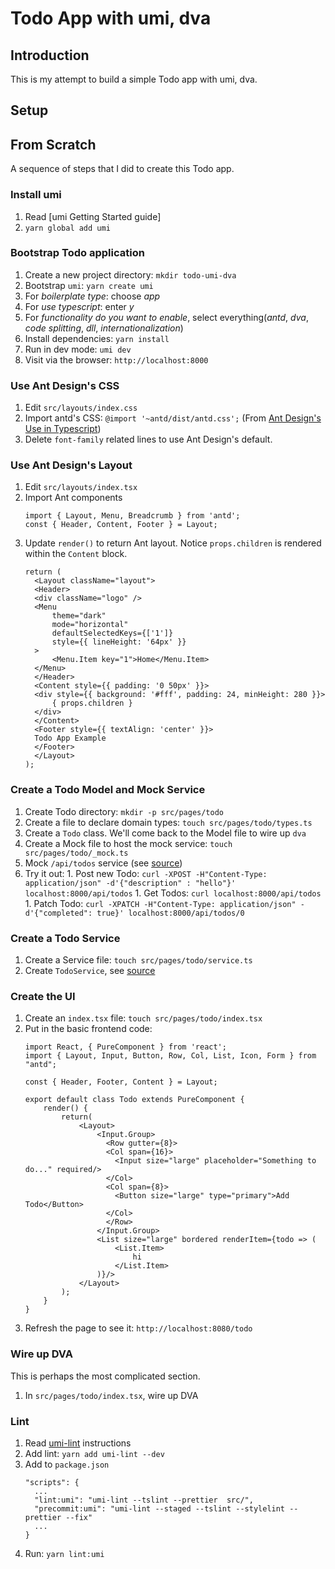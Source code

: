 # Todo App with umi, dva

## Introduction
This is my attempt to build a simple Todo app with umi, dva.

## Setup

## From Scratch
A sequence of steps that I did to create this Todo app.

### Install umi
1. Read [umi Getting Started guide]
1. `yarn global add umi`

### Bootstrap Todo application
1. Create a new project directory: `mkdir todo-umi-dva`
1. Bootstrap `umi`: `yarn create umi`
  1. For *boilerplate type*: choose *app*
  1. For *use typescript*: enter *y*
  1. For *functionality do you want to enable*, select everything(*antd*, *dva*, *code splitting*, *dll*, *internationalization*)
1. Install dependencies: `yarn install`
1. Run in dev mode: `umi dev`
1. Visit via the browser: `http://localhost:8000`

### Use Ant Design's CSS
1. Edit `src/layouts/index.css`
  1. Import antd's CSS: `@import '~antd/dist/antd.css';` (From [Ant Design's Use in Typescript](https://ant.design/docs/react/use-in-typescript))
  1. Delete `font-family` related lines to use Ant Design's default. 

### Use Ant Design's Layout
1. Edit `src/layouts/index.tsx`
  1. Import Ant components
        ```
        import { Layout, Menu, Breadcrumb } from 'antd';
        const { Header, Content, Footer } = Layout;
        ```
  1. Update `render()` to return Ant layout. Notice `props.children` is rendered within the `Content` block.
        ```
        return (
          <Layout className="layout">
          <Header>
          <div className="logo" />
          <Menu
              theme="dark"
              mode="horizontal"
              defaultSelectedKeys={['1']}
              style={{ lineHeight: '64px' }}
          >
              <Menu.Item key="1">Home</Menu.Item>
          </Menu>
          </Header>
          <Content style={{ padding: '0 50px' }}>
          <div style={{ background: '#fff', padding: 24, minHeight: 280 }}>
              { props.children }
          </div>
          </Content>
          <Footer style={{ textAlign: 'center' }}>
          Todo App Example
          </Footer>
          </Layout>
        );
        ```

### Create a Todo Model and Mock Service
1. Create Todo directory: `mkdir -p src/pages/todo`
1. Create a file to declare domain types: `touch src/pages/todo/types.ts`
  1. Create a `Todo` class. We'll come back to the Model file to wire up `dva`
1. Create a Mock file to host the mock service: `touch src/pages/todo/_mock.ts`
  1. Mock `/api/todos` service (see [source](src/pages/todo/_mock.ts))
  1. Try it out:
    1. Post new Todo: `curl -XPOST -H"Content-Type: application/json" -d'{"description" : "hello"}' localhost:8000/api/todos`
    1. Get Todos: `curl localhost:8000/api/todos`
    1. Patch Todo: `curl -XPATCH -H"Content-Type: application/json" -d'{"completed": true}' localhost:8000/api/todos/0`

### Create a Todo Service
1. Create a Service file: `touch src/pages/todo/service.ts`
  1. Create `TodoService`, see [source](src/pages/todo/service.ts)

### Create the UI
1. Create an `index.tsx` file: `touch src/pages/todo/index.tsx`
1. Put in the basic frontend code:
    ```
    import React, { PureComponent } from 'react';
    import { Layout, Input, Button, Row, Col, List, Icon, Form } from "antd";

    const { Header, Footer, Content } = Layout;

    export default class Todo extends PureComponent {
        render() {
            return(
                <Layout>
                    <Input.Group>
                      <Row gutter={8}>
                      <Col span={16}>
                        <Input size="large" placeholder="Something to do..." required/>
                      </Col>
                      <Col span={8}>
                        <Button size="large" type="primary">Add Todo</Button>
                      </Col>
                      </Row>
                    </Input.Group>
                    <List size="large" bordered renderItem={todo => (
                        <List.Item>
                            hi
                        </List.Item>
                    )}/>
                </Layout>
            );
        }
    }
    ```
1. Refresh the page to see it: `http://localhost:8080/todo`

### Wire up DVA
This is perhaps the most complicated section.
1. In `src/pages/todo/index.tsx`, wire up DVA

### Lint
1. Read [umi-lint](https://www.npmjs.com/package/umi-lint) instructions
1. Add lint: `yarn add umi-lint --dev`
1. Add to `package.json`
    ```
    "scripts": {
      ...
      "lint:umi": "umi-lint --tslint --prettier  src/",
      "precommit:umi": "umi-lint --staged --tslint --stylelint --prettier --fix"
      ...
    }
    ```
1. Run: `yarn lint:umi`

